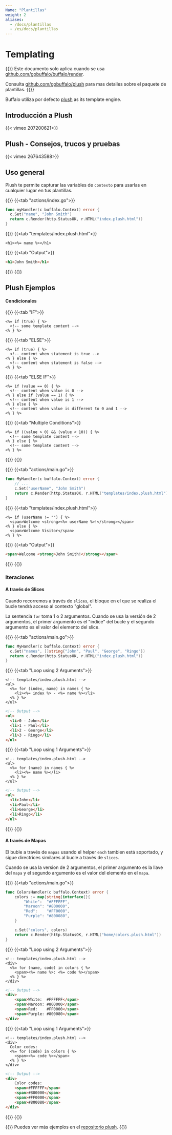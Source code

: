 ```yaml
---
Name: "Plantillas"
weight: 2
aliases:
  - /docs/plantillas
  - /es/docs/plantillas
---
```


# Templating

{{<note>}}
Este documento solo aplica cuando se usa [github.com/gobuffalo/buffalo/render](https://github.com/gobuffalo/buffalo/tree/main/render).

Consulta [github.com/gobuffalo/plush](https://github.com/gobuffalo/plush) para mas detalles sobre el paquete de plantillas.
{{</note>}}

Buffalo utiliza por defecto [plush](https://github.com/gobuffalo/plush) as its template engine.

## Introducción a Plush
{{< vimeo 207200621>}}

## Plush - Consejos, trucos y pruebas

{{< vimeo 267643588>}}

## Uso general

Plush te permite capturar las variables de `contexto` para usarlas en cualquier lugar en tus plantillas.

{{<codetabs>}}
{{<tab "actions/index.go">}}
```go
func myHandler(c buffalo.Context) error {
  c.Set("name", "John Smith")
  return c.Render(http.StatusOK, r.HTML("index.plush.html"))
}
```
{{</tab>}}
{{<tab "templates/index.plush.html">}}
```erb
<h1><%= name %></h1>
```
{{</tab>}}
{{<tab "Output">}}
```html
<h1>John Smith</h1>
```
{{</tab>}}
{{</codetabs>}}

## Plush Ejemplos

#### Condicionales

{{<codetabs>}}
{{<tab "IF">}}
```erb
<%= if (true) { %>
  <!-- some template content -->
<% } %>
```
{{</tab>}}
{{<tab "ELSE">}}
```erb
<%= if (true) { %>
  <!-- content when statement is true -->
<% } else { %>
  <!-- content when statement is false -->
<% } %>
```
{{</tab>}}
{{<tab "ELSE IF">}}
```erb
<%= if (value == 0) { %>
  <!-- content when value is 0 -->
<% } else if (value == 1) { %>
  <!-- content when value is 1 -->
<% } else { %>
  <!-- content when value is different to 0 and 1 -->
<% } %>
```
{{</tab>}}
{{<tab "Multiple Conditions">}}
```erb
<%= if ((value > 0) && (value < 10)) { %>
  <!-- some template content -->
<% } else { %>
  <!-- some template content -->
<% } %>
```
{{</tab>}}
{{</codetabs>}}

{{<codetabs>}}
{{<tab "actions/main.go">}}
```go
func MyHandler(c buffalo.Context) error {
	// ...
	c.Set("userName", "John Smith")
	return c.Render(http.StatusOK, r.HTML("templates/index.plush.html"))
}
```
{{</tab>}}
{{<tab "templates/index.plush.html">}}
```erb
<%= if (userName != "") { %>
  <span>Welcome <strong><%= userName %>!</strong></span>
<% } else { %>
  <span>Welcome Visitor</span>
<% } %>
```
{{</tab>}}
{{<tab "Output">}}
```html
<span>Welcome <strong>John Smith!</strong></span>
```
{{</tab>}}
{{</codetabs>}}

### Iteraciones

#### A través de Slices

Cuando recorremos a través de `slices`, el bloque en el que se realiza el bucle tendrá acceso al contexto "global".

La sentencia `for` toma 1 o 2 argumentos. Cuando se usa la versión de 2 argumentos, el primer argumento es el "indice" del bucle y el segundo argumento es el valor del elemento del slice.

{{<codetabs>}}
{{<tab "actions/main.go">}}
```go
func MyHandler(c buffalo.Context) error {
  c.Set("names", []string{"John", "Paul", "George", "Ringo"})
  return c.Render(http.StatusOK, r.HTML("index.plush.html"))
}
```
{{</tab>}}
{{<tab "Loop using 2 Arguments">}}
```erb
<!-- templates/index.plush.html -->
<ul>
  <%= for (index, name) in names { %>
    <li><%= index %> - <%= name %></li>
  <% } %>
</ul>
```

```html
<!-- Output -->
<ul>
  <li>0 - John</li>
  <li>1 - Paul</li>
  <li>2 - George</li>
  <li>3 - Ringo</li>
</ul>
```
{{</tab>}}
{{<tab "Loop using 1 Arguments">}}
```erb
<!-- templates/index.plush.html -->
<ul>
  <%= for (name) in names { %>
    <li><%= name %></li>
  <% } %>
</ul>
```

```html
<!-- Output -->
<ul>
  <li>John</li>
  <li>Paul</li>
  <li>George</li>
  <li>Ringo</li>
</ul>
```
{{</tab>}}
{{</codetabs>}}

#### A través de Mapas

El buble a través de `mapas` usando el helper `each` tambien está soportado, y sigue directrices similares al bucle a través de `slices`.

Cuando se usa la version de 2 argumentos, el primer argumento es la llave del `mapa` y el segundo argumento es el valor del elemento en el `mapa`.

{{<codetabs>}}
{{<tab "actions/main.go">}}
```go
func ColorsHandler(c buffalo.Context) error {
	colors := map[string]interface{}{
		"White":  "#FFFFFF",
		"Maroon": "#800000",
		"Red":    "#FF0000",
		"Purple": "#800080",
	}

	c.Set("colors", colors)
	return c.Render(http.StatusOK, r.HTML("home/colors.plush.html"))
}
```
{{</tab>}}
{{<tab "Loop using 2 Arguments">}}
```erb
<!-- templates/index.plush.html -->
<div>
  <%= for (name, code) in colors { %>
    <span><%= name %>: <%= code %></span>
  <% } %>
</div>
```
```html
<!-- Output -->
<div>
    <span>White:  #FFFFFF</span>
    <span>Maroon: #800000</span>
    <span>Red:    #FF0000</span>
    <span>Purple: #800080</span>
</div>
```
{{</tab>}}
{{<tab "Loop using 1 Arguments">}}
```erb
<!-- templates/index.plush.html -->
<div>
  Color codes:
  <%= for (code) in colors { %>
    <span><%= code %></span>
  <% } %>
</div>
```
```html
<!-- Output -->
<div>
    Color codes:
    <span>#FFFFFF</span>
    <span>#800000</span>
    <span>#FF0000</span>
    <span>#800080</span>
</div>
```
{{</tab>}}
{{</codetabs>}}

{{<note>}}
Puedes ver más ejemplos en el [repositorio plush](https://github.com/gobuffalo/plush).
{{</note>}}
